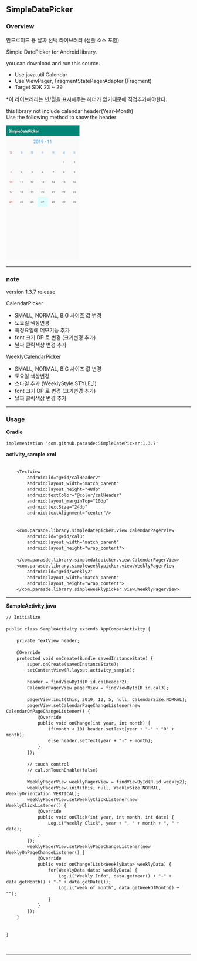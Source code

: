## SimpleDatePicker


### Overview

안드로이드 용 날짜 선택 라이브러리 (샘플 소스 포함)

Simple DatePicker for Android library.

you can download and run this source.

- Use java.util.Calendar
- Use ViewPager, FragmentStatePagerAdapter (Fragment)
- Target SDK 23 ~ 29
  
   
  
*이 라이브러리는 년/월을 표시해주는 헤더가 없기때문에 직접추가해야한다.

this library not include calendar header(Year-Month)  
Use the following method to show the header  

![preview](https://raw.githubusercontent.com/parasde/SimpleDatePicker/master/preview.PNG)

---

### note

version 1.3.7 release  

CalendarPicker
 - SMALL, NORMAL, BIG 사이즈 값 변경
 - 토요일 색상변경
 - 특정요일에 메모기능 추가
 - font 크기 DP 로 변경 (크기변경 추가)
 - 날짜 클릭색상 변경 추가  
 
WeeklyCalendarPicker
 - SMALL, NORMAL, BIG 사이즈 값 변경
 - 토요일 색상변경
 - 스타일 추가 (WeeklyStyle.STYLE_1)
 - font 크기 DP 로 변경 (크기변경 추가)
 - 날짜 클릭색상 변경 추가 


---

### Usage

__Gradle__
```
implementation 'com.github.parasde:SimpleDatePicker:1.3.7'
```

__activity_sample.xml__

```

    <TextView
        android:id="@+id/calHeader2"
        android:layout_width="match_parent"
        android:layout_height="48dp"
        android:textColor="@color/calHeader"
        android:layout_marginTop="10dp"
        android:textSize="24dp"
        android:textAlignment="center"/>


    <com.parasde.library.simpledatepicker.view.CalendarPagerView
        android:id="@+id/cal3"
        android:layout_width="match_parent"
        android:layout_height="wrap_content">

    </com.parasde.library.simpledatepicker.view.CalendarPagerView>
    <com.parasde.library.simpleweeklypicker.view.WeeklyPagerView
        android:id="@+id/weekly2"
        android:layout_width="match_parent"
        android:layout_height="wrap_content">
    </com.parasde.library.simpleweeklypicker.view.WeeklyPagerView>

```

---

__SampleActivity.java__

```
// Initialize

public class SampleActivity extends AppCompatActivity {

    private TextView header;

    @Override
    protected void onCreate(Bundle savedInstanceState) {
        super.onCreate(savedInstanceState);
        setContentView(R.layout.activity_sample);

        header = findViewById(R.id.calHeader2);
        CalendarPagerView pagerView = findViewById(R.id.cal3);

        pagerView.init(this, 2019, 12, 5, null, CalendarSize.NORMAL);
        pagerView.setCalendarPageChangeListener(new CalendarOnPageChangeListener() {
            @Override
            public void onChange(int year, int month) {
                if(month < 10) header.setText(year + "-" + "0" + month);
                else header.setText(year + "-" + month);
            }
        });
        
        // touch control
        // cal.onTouchEnable(false)
        
        WeeklyPagerView weeklyPagerView = findViewById(R.id.weekly2);
        weeklyPagerView.init(this, null, WeeklySize.NORMAL, WeeklyOrientation.VERTICAL);
        weeklyPagerView.setWeeklyClickListener(new WeeklyClickListener() {
            @Override
            public void onClick(int year, int month, int date) {
                Log.i("Weekly Click", year + ", " + month + ", " + date);
            }
        });
        weeklyPagerView.setWeeklyPageChangeListener(new WeeklyOnPageChangeListener() {
            @Override
            public void onChange(List<WeeklyData> weeklyData) {
                for(WeeklyData data: weeklyData) {
                    Log.i("Weekly Info", data.getYear() + "-" + data.getMonth() + "-" + data.getDate());
                    Log.i("week of month", data.getWeekOfMonth() + "");
                }
            }
        });
    }


}



```
---
